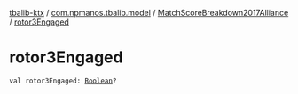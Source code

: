 [tbalib-ktx](../../index.md) / [com.npmanos.tbalib.model](../index.md) / [MatchScoreBreakdown2017Alliance](index.md) / [rotor3Engaged](./rotor3-engaged.md)

# rotor3Engaged

`val rotor3Engaged: `[`Boolean`](https://kotlinlang.org/api/latest/jvm/stdlib/kotlin/-boolean/index.html)`?`